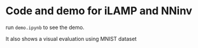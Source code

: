 # Code and demo for iLAMP and NNinv

run `demo.ipynb` to see the demo.

It also shows a visual evaluation using MNIST dataset

